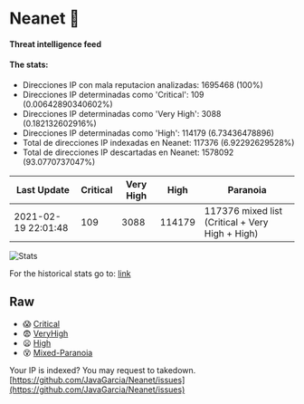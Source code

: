 # Neanet :hocho:
#### Threat intelligence feed
#### The stats:

- Direcciones IP con mala reputacion analizadas: 1695468 (100%)
- Direcciones IP determinadas como 'Critical':  109 (0.00642890340602%)
- Direcciones IP determinadas como 'Very High':  3088 (0.182132602916%)
- Direcciones IP determinadas como 'High':  114179 (6.73436478896)
- Total de direcciones IP indexadas en Neanet:  117376 (6.92292629528%)
- Total de direcciones IP descartadas en Neanet:  1578092 (93.0770737047%)

| Last Update | Critical | Very High | High | Paranoia |
| --- | --- | --- | --- | --- |
| 2021-02-19 22:01:48 | 109 | 3088 | 114179 | 117376 mixed list (Critical + Very High + High)|

![Stats](https://docs.google.com/spreadsheets/d/e/2PACX-1vSnaNMIXVabIpDJjufMlzH7poXnshF3mgd8Is1g9ytUEzVsP5my4Trn8f-xkoLLQ38xpL3HtmUexLo6/pubchart?oid=501124687&format=image)

For the historical stats go to: [link](/stats.csv)
## Raw
- :scream: [Critical](https://raw.githubusercontent.com/JavaGarcia/Neanet/master/blacklists/neanet_critical.txt)
- :fearful: [VeryHigh](https://raw.githubusercontent.com/JavaGarcia/Neanet/master/blacklists/neanet_veryHigh.txtt)
- :frowning: [High](https://raw.githubusercontent.com/JavaGarcia/Neanet/master/blacklists/neanet_high.txt)
- :dizzy_face: [Mixed-Paranoia](https://raw.githubusercontent.com/JavaGarcia/Neanet/master/blacklists/neanet_all.txt)


Your IP is indexed? You may request to takedown. [https://github.com/JavaGarcia/Neanet/issues](https://github.com/JavaGarcia/Neanet/issues)






























































































































































































































































































































































































































































































































































































































































































































































































































































































































































































































































































































































































































































































































































































































































































































































































































































































































































































































































































































































































































































































































































































































































































































































































































































































































































































































































































































































































































































































































































































































































































































































































































































































































































































































































































































































































































































































































































































































































































































































































































































































































































































































































































































































































































































































